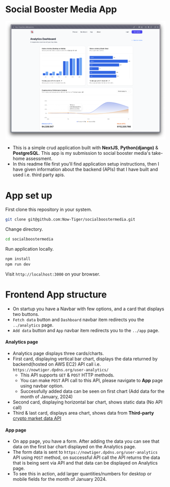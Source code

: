 # Social Booster Media App

![image](./public/analytics-page.png)

- This is a simple crud application built with **NextJS**, **Python(django)** & **PostgreSQL**. This app is my submission to social booster media's take-home assessment.
- In this readme file first you'll find application setup instructions, then I have given information about the backend (APIs) that I have built and used i.e. third party apis.

# App set up

First clone this repository in your system.

```bash
git clone git@github.com:Now-Tiger/socialboostermedia.git
```

Change directory.

```bash
cd socialboostermedia
```

Run application locally.

```bash
npm install
npm run dev
```

Visit `http://localhost:3000` on your browser.

# Frontend App structure

- On startup you have a Navbar with few options, and a card that displays two buttons.
- `Fetch data` button and `Dashboard` navbar item redirects you the `../analytics` page.
- `Add data` button and `App` navbar item redirects you to the `../app` page.

#### Analytics page

- Analytics page displays three cards/charts.
- First card, displaying vertical bar chart, displays the data returned by backend(hosted on AWS EC2) API call i.e. `https://nowtiger.dpdns.org/user-analytics/`
  - This API supports `GET` & `POST` HTTP methods.
  - You can make `POST` API call to this API, please navigate to **App** page using navbar option.
  - Successfully added data can be seen on first chart (Add data for the month of January, 2024)
- Second card, displaying horizontal bar chart, shows static data (No API call)
- Third & last card, displays area chart, shows data from **Third-party** [crypto market data API](https://developers.coindesk.com/documentation/data-api/index_cc_v1_latest_tick)

#### App page

- On app page, you have a form. After adding the data you can see that data on the first bar chart displayed on the Analytics page.
- The form data is sent to `https://nowtiger.dpdns.org/user-analytics` API using `POST` method, on successful API call the API returns the data that is being sent via API and that data can be displayed on Analytics page.
- To see this in action, add larger quantities/numbers for desktop or mobile fields for the month of January 2024.
